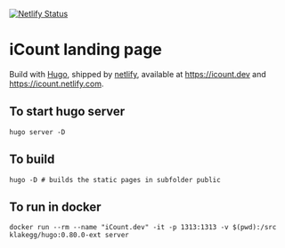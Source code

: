 [![Netlify Status](https://api.netlify.com/api/v1/badges/c4f22164-5bb0-41be-88d0-08889b81e69a/deploy-status)](https://app.netlify.com/sites/icount/deploys)


# iCount landing page

Build with [Hugo](https://gohugo.io/), shipped by [netlify](https://www.netlify.com), available at https://icount.dev and https://icount.netlify.com.

## To start hugo server

`hugo server -D`


## To build

`hugo -D # builds the static pages in subfolder public`


## To run in docker

`docker run --rm --name "iCount.dev" -it -p 1313:1313 -v $(pwd):/src klakegg/hugo:0.80.0-ext server`
